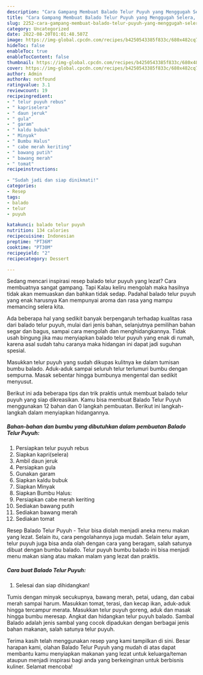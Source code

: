 ```yaml
---
description: "Cara Gampang Membuat Balado Telur Puyuh yang Menggugah Selera, Buat Buka Puasa Lezat"
title: "Cara Gampang Membuat Balado Telur Puyuh yang Menggugah Selera, Buat Buka Puasa Lezat"
slug: 2252-cara-gampang-membuat-balado-telur-puyuh-yang-menggugah-selera-buat-buka-puasa-lezat
category: Uncategorized
date: 2022-08-20T01:01:48.507Z
image: https://img-global.cpcdn.com/recipes/b4250543385f833c/680x482cq70/balado-telur-puyuh-foto-resep-utama.jpg
hideToc: false
enableToc: true
enableTocContent: false
thumbnail: https://img-global.cpcdn.com/recipes/b4250543385f833c/680x482cq70/balado-telur-puyuh-foto-resep-utama.jpg
cover: https://img-global.cpcdn.com/recipes/b4250543385f833c/680x482cq70/balado-telur-puyuh-foto-resep-utama.jpg
author: Admin
authorAv: notfound
ratingvalue: 3.1
reviewcount: 19
recipeingredient:
- " telur puyuh rebus"
- " kapriselera"
- " daun jeruk"
- " gula"
- " garam"
- " kaldu bubuk"
- " Minyak"
- " Bumbu Halus"
- " cabe merah keriting"
- " bawang putih"
- " bawang merah"
- " tomat"
recipeinstructions:

- "Sudah jadi dan siap dinikmati!"
categories:
- Resep
tags:
- balado
- telur
- puyuh

katakunci: balado telur puyuh 
nutrition: 134 calories
recipecuisine: Indonesian
preptime: "PT36M"
cooktime: "PT30M"
recipeyield: "2"
recipecategory: Dessert

---
```



Sedang mencari inspirasi resep balado telur puyuh yang lezat? Cara membuatnya sangat gampang. Tapi Kalau keliru mengolah maka hasilnya tidak akan memuaskan dan bahkan tidak sedap. Padahal balado telur puyuh yang enak harusnya Kan mempunyai aroma dan rasa yang mampu memancing selera kita.


Ada beberapa hal yang sedikit banyak berpengaruh terhadap kualitas rasa dari balado telur puyuh, mulai dari jenis bahan, selanjutnya pemilihan bahan segar dan bagus, sampai cara mengolah dan menghidangkannya. Tidak usah bingung jika mau menyiapkan balado telur puyuh yang enak di rumah, karena asal sudah tahu caranya maka hidangan ini dapat jadi suguhan spesial.

Masukkan telur puyuh yang sudah dikupas kulitnya ke dalam tumisan bumbu balado. Aduk-aduk sampai seluruh telur terlumuri bumbu dengan sempurna. Masak sebentar hingga bumbunya mengental dan sedikit menyusut.


Berikut ini ada beberapa tips dan trik praktis untuk membuat balado telur puyuh yang siap dikreasikan. Kamu bisa membuat Balado Telur Puyuh menggunakan 12 bahan dan 0 langkah pembuatan. Berikut ini langkah-langkah dalam menyiapkan hidangannya.

<!--inarticleads1-->

##### Bahan-bahan dan bumbu yang dibutuhkan dalam pembuatan Balado Telur Puyuh:

1. Persiapkan  telur puyuh rebus
1. Siapkan  kapri(selera)
1. Ambil  daun jeruk
1. Persiapkan  gula
1. Gunakan  garam
1. Siapkan  kaldu bubuk
1. Siapkan  Minyak
1. Siapkan  Bumbu Halus:
1. Persiapkan  cabe merah keriting
1. Sediakan  bawang putih
1. Sediakan  bawang merah
1. Sediakan  tomat


Resep Balado Telur Puyuh - Telur bisa diolah menjadi aneka menu makan yang lezat. Selain itu, cara pengolahannya juga mudah. Selain telur ayam, telur puyuh juga bisa anda olah dengan cara yang beragam, salah satunya dibuat dengan bumbu balado. Telur puyuh bumbu balado ini bisa menjadi menu makan siang atau makan malam yang lezat dan praktis. 

<!--inarticleads2-->

##### Cara buat Balado Telur Puyuh:


1. Selesai dan siap dihidangkan!

Tumis dengan minyak secukupnya, bawang merah, petai, udang, dan cabai merah sampai harum. Masukkan tomat, terasi, dan kecap ikan, aduk-aduk hingga tercampur merata. Masukkan telur puyuh goreng, aduk dan masak hingga bumbu meresap. Angkat dan hidangkan telur puyuh balado. Sambal Balado adalah jenis sambal yang cocok dipadukan dengan berbagai jenis bahan makanan, salah satunya telur puyuh. 

Terima kasih telah menggunakan resep yang kami tampilkan di sini. Besar harapan kami, olahan Balado Telur Puyuh yang mudah di atas dapat membantu kamu menyiapkan makanan yang lezat untuk keluarga/teman ataupun menjadi inspirasi bagi anda yang berkeinginan untuk berbisnis kuliner. Selamat mencoba!
